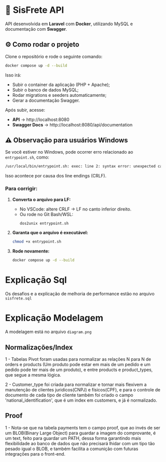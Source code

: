 # 🚀 SisFrete API

API desenvolvida em **Laravel** com **Docker**, utilizando MySQL e documentação com **Swagger**.

## ⚙️ Como rodar o projeto

Clone o repositório e rode o seguinte comando:

```bash
docker compose up -d --build
```

Isso irá:

- Subir o container da aplicação (PHP + Apache);
- Subir o banco de dados MySQL;
- Rodar migrations e seeders automaticamente;
- Gerar a documentação Swagger.

Após subir, acesse:

- **API** → http://localhost:8080
- **Swagger Docs** → http://localhost:8080/api/documentation

## ⚠️ Observação para usuários Windows

Se você estiver no Windows, pode ocorrer erro relacionado ao `entrypoint.sh`, como:

```bash
/usr/local/bin/entrypoint.sh: exec: line 2: syntax error: unexpected carriage return
```

Isso acontece por causa dos line endings (CRLF).

### Para corrigir:

1. **Converta o arquivo para LF:**
   - No VSCode: altere CRLF → LF no canto inferior direito.
   - Ou rode no Git Bash/WSL:
     ```bash
     dos2unix entrypoint.sh
     ```

2. **Garanta que o arquivo é executável:**
   ```bash
   chmod +x entrypoint.sh
   ```

3. **Rode novamente:**
   ```bash
   docker compose up -d --build
   ```

# Explicação Sql

Os desafios e a explicação de melhoria de performance estão no arquivo `sisfrete.sql`

# Explicação Modelagem

A modelagem está no arquivo `diagram.png`

## Normalizações/Index
   1 - Tabelas Pivot foram usadas para normalizar as relações N para N de orders e products (Um produto pode estar em mais de um pedido e um pedido pode ter mais de um produto), e entre products e product_types, que segue a mesma lógica.
   
   2 - Customer_type foi criada para normalizar e tornar mais flexivem a manutenção de clientes juridicos(CNPJ) e físicos(CPF), e para o controle de documento de cada tipo de cliente também foi criado o campo 'national_identification', que é um index em customers, e já é normalizado.

## Proof
   1 - Nota-se que na tabela payments tem o campo proof, que ao invés de ser um BLOB(Binary Large Object) para guardar a imagem do comprovante, é um text, feito para guardar um PATH, dessa forma garantindo mais flexibilidade ao banco de dados que não precisará lhidar com um tipo tão pesado igual o BLOB, e também facilita a comunição com futuras integrações para o front-end.


